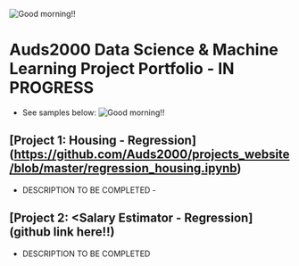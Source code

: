 ![Good morning!!](/projects_website/github_site_gm1.png)
# Auds2000 Data Science & Machine Learning Project Portfolio - IN PROGRESS
* See samples below:
![Good morning!!](/projects_website/github_site_gm1.png)

## [Project 1: Housing - Regression] (https://github.com/Auds2000/projects_website/blob/master/regression_housing.ipynb)
* DESCRIPTION TO BE COMPLETED - 
    
## [Project 2: <Salary Estimator - Regression] (github link here!!)
* DESCRIPTION TO BE COMPLETED

